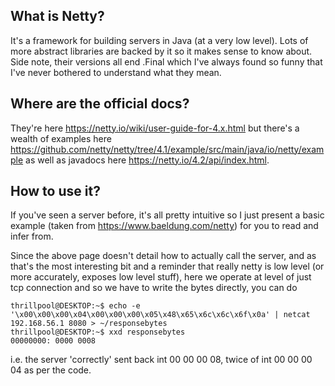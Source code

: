 ## What is Netty?

It's a framework for building servers in Java (at a very low level). Lots of more abstract libraries are backed by it so it makes sense to know about. Side note, their versions all end .Final which I've always found so funny that I've never bothered to understand what they mean.

## Where are the official docs?
They're here https://netty.io/wiki/user-guide-for-4.x.html but there's a wealth of examples here https://github.com/netty/netty/tree/4.1/example/src/main/java/io/netty/example as well as javadocs here https://netty.io/4.2/api/index.html.

## How to use it?

If you've seen a server before, it's all pretty intuitive so I just present a basic example (taken from https://www.baeldung.com/netty) for you to read and infer from.

Since the above page doesn't detail how to actually call the server, and as that's the most interesting bit and a reminder that really netty is low level (or more accurately, exposes low level stuff), here we operate at level of just tcp connection and so we have to write the bytes directly, you can do

```
thrillpool@DESKTOP:~$ echo -e '\x00\x00\x00\x04\x00\x00\x00\x05\x48\x65\x6c\x6c\x6f\x0a' | netcat  192.168.56.1 8080 > ~/responsebytes
thrillpool@DESKTOP:~$ xxd responsebytes
00000000: 0000 0008
```

i.e. the server 'correctly' sent back int 00 00 00 08, twice of int 00 00 00 04 as per the code.